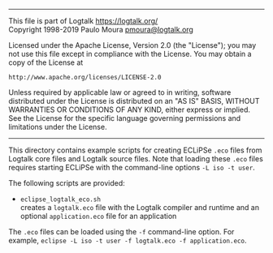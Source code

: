 ________________________________________________________________________

This file is part of Logtalk <https://logtalk.org/>  
Copyright 1998-2019 Paulo Moura <pmoura@logtalk.org>

Licensed under the Apache License, Version 2.0 (the "License");
you may not use this file except in compliance with the License.
You may obtain a copy of the License at

    http://www.apache.org/licenses/LICENSE-2.0

Unless required by applicable law or agreed to in writing, software
distributed under the License is distributed on an "AS IS" BASIS,
WITHOUT WARRANTIES OR CONDITIONS OF ANY KIND, either express or implied.
See the License for the specific language governing permissions and
limitations under the License.
________________________________________________________________________


This directory contains example scripts for creating ECLiPSe `.eco` files
from Logtalk core files and Logtalk source files. Note that loading these
`.eco` files requires starting ECLiPSe with the command-line options
`-L iso -t user`.

The following scripts are provided:

- `eclipse_logtalk_eco.sh`  
	creates a `logtalk.eco` file with the Logtalk compiler and runtime
	and an optional `application.eco` file for an application
	
The `.eco` files can be loaded using the `-f` command-line option. For
example, `eclipse -L iso -t user -f logtalk.eco -f application.eco`.
